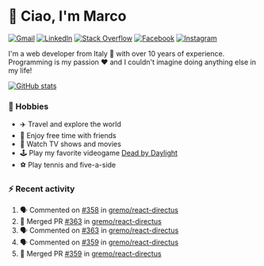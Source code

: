 # 👋 Ciao, I'm Marco

[![Gmail](https://img.shields.io/badge/Gmail-%23BB001B?style=flat-square&logo=gmail&logoColor=white)](mailto:gremo1982@gmail.com)
[![LinkedIn](https://img.shields.io/badge/LinkedIn-%230e76a8?style=flat-square&logo=linkedin)](https://www.linkedin.com/in/marco-polichetti)
[![Stack Overflow](https://img.shields.io/stackexchange/stackoverflow/r/220180?style=flat&logo=stackoverflow&label=Stack%20Overflow&color=%23F47F24)](https://stackoverflow.com/users/220180)
[![Facebook](https://img.shields.io/badge/-Facebook-%234267B2?style=flat-square&logo=facebook&logoColor=white)](https://www.facebook.com/marco.poliketti)
[![Instagram](https://img.shields.io/badge/-Instagram-%23C13584?style=flat-square&logo=instagram&logoColor=white)](https://www.instagram.com/marco.gremo)

I'm a web developer from Italy 🍕 with over 10 years of experience. Programming is my passion ❤️ and I couldn't imagine doing anything else in my life!

[![GitHub stats](https://github-readme-stats.vercel.app/api?username=gremo&show_icons=true&rank_icon=github&theme=transparent)](https://github.com/anuraghazra/github-readme-stats)

### 📅 Hobbies

- ✈️ Travel and explore the world
- 🍻 Enjoy free time with friends
- 🎥 Watch TV shows and movies
- 🕹️ Play my favorite videogame [Dead by Daylight](https://deadbydaylight.com)
- ⚽ Play tennis and five-a-side

### ⚡ Recent activity

<!--START_SECTION:activity-->
1. 🗣 Commented on [#358](https://github.com/gremo/react-directus/pull/358#issuecomment-1656788757) in [gremo/react-directus](https://github.com/gremo/react-directus)
2. 🎉 Merged PR [#363](https://github.com/gremo/react-directus/pull/363) in [gremo/react-directus](https://github.com/gremo/react-directus)
3. 🗣 Commented on [#363](https://github.com/gremo/react-directus/pull/363#issuecomment-1656417698) in [gremo/react-directus](https://github.com/gremo/react-directus)
4. 🗣 Commented on [#359](https://github.com/gremo/react-directus/pull/359#issuecomment-1655661272) in [gremo/react-directus](https://github.com/gremo/react-directus)
5. 🎉 Merged PR [#359](https://github.com/gremo/react-directus/pull/359) in [gremo/react-directus](https://github.com/gremo/react-directus)
<!--END_SECTION:activity-->
